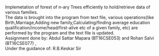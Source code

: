 Implemetation of forest of n-ary Trees efficiently to hold/retrieve data of various families.
<br />
The data is brought into the program from text file, various operations(like Birth,Marriage,Adding new family,Calculating/finding average education qualification/income/head/first-alive etc of a given family, etc) are performed by the program and the text file is updated.
<br />
Assignment done by:  Abdul Sattar Mapara (BT16CSE053) and Rohan Salvi (BT16CSE077) ,<br />
Under the guidance of: R.B.Keskar Sir
